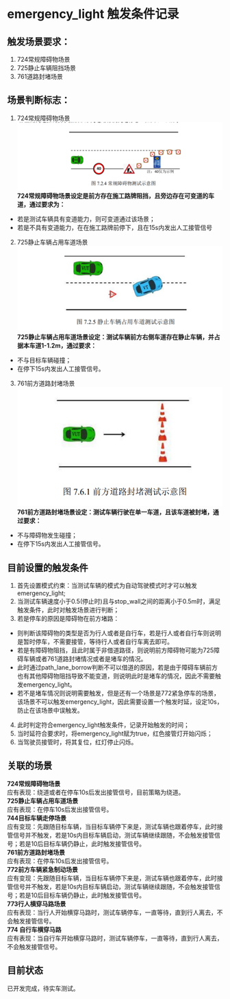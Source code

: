 # emergency_light 触发条件记录

## 触发场景要求：
1. 724常规障碍物场景
2. 725静止车辆阻挡场景
3. 761道路封堵场景

## 场景判断标志：
1. 724常规障碍物场景   
![724](png/724.png)     
**724常规障碍物场景设定是前方存在施工路牌阻挡，且旁边存在可变道的车道，通过要求为：**    
- 若是测试车辆具有变道能力，则可变道通过该场景；   
- 若是不具有变道能力，在在施工路牌前停下，且在15s内发出人工接管信号    
2. 725静止车辆占用车道场景   
![725](png/725.png)     
**725静止车辆占用车道场景设定：测试车辆前方右侧车道存在静止车辆，并占据本车道1-1.2m，通过要求：**  
- 不与目标车辆碰撞；   
- 在停下15s内发出人工接管信号。
3. 761前方道路封堵场景    
![761](png/761.png)     
**761前方道路封堵场景设定：测试车辆行驶在单一车道，且该车道被封堵，通过要求：**   
- 不与障碍物发生碰撞；   
- 在停下15s内发出人工接管信号。   

## 目前设置的触发条件    
1. 首先设置模式约束：当测试车辆的模式为自动驾驶模式时才可以触发emergency_light;
2. 当测试车辆速度小于0.5(停止时)且与stop_wall之间的距离小于0.5m时，满足触发条件，此时对触发场景进行判断；
3. 若是停车的原因是障碍物在前方堵路：
- 则判断该障碍物的类型是否为行人或者是自行车，若是行人或者自行车则说明是暂时停车，不需要接管，等待行人或者自行车离去即可。     
- 若是有障碍物阻挡，且此时属于非借道路径，则说明前方障碍物可能为725障碍车辆或者761道路封堵情况或者是堵车的情况。   
- 此时通过path_lane_borrow判断不可以借道的原因，若是由于障碍车辆前方也有其他障碍物阻挡导致不能变道，则说明此时是堵车的情况，因此不需要触发emergency_light。
- 若不是堵车情况则说明需要触发，但是还有一个场景是772紧急停车的场景，该场景不可以触发emergency_light，因此需要设置一个触发时延，设定10s，防止在该场景中误触发。
4. 此时判定符合emergency_light触发条件，记录开始触发的时间；
5. 当时延符合要求时，将emergency_light赋为true，红色接管灯开始闪烁；
6. 当驾驶员接管时，将其复位，红灯停止闪烁。 

## 关联的场景 
**724常规障碍物场景**         
应有表现：绕道或者在停车10s后发出接管信号，目前策略为绕道。      
**725静止车辆占用车道场景**           
应有表现：在停车10s后发出接管信号。     
**744目标车辆走停场景**        
应有变现：先跟随目标车辆，当目标车辆停下来是，测试车辆也跟着停车，此时接管信号并不触发，若是10s内目标车辆启动，测试车辆继续跟随，不会触发接管信号；若是10后目标车辆仍静止，此时触发接管信号。        
**761前方道路封堵场景**          
应有表现：在停车10s后发出接管信号。     
**772前方车辆紧急制动场景**        
应有变现：先跟随目标车辆，当目标车辆停下来是，测试车辆也跟着停车，此时接管信号并不触发，若是10s内目标车辆启动，测试车辆继续跟随，不会触发接管信号；若是10后目标车辆仍静止，此时触发接管信号。     
**773行人横穿马路场景**     
应有表现：当行人开始横穿马路时，测试车辆停车，一直等待，直到行人离去，不会触发接管信号。     
**774 自行车横穿马路**        
应有表现：当自行车开始横穿马路时，测试车辆停车，一直等待，直到行人离去，不会触发接管信号。     

## 目前状态   
已开发完成，待实车测试。

